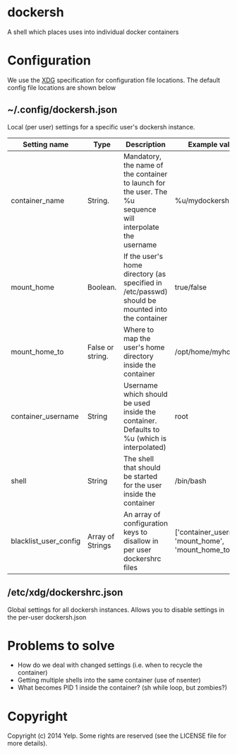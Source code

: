 dockersh
========

A shell which places uses into individual docker containers

Configuration
=============

We use the [XDG](http://standards.freedesktop.org/basedir-spec/basedir-spec-latest.html)
specification for configuration file locations. The default config file locations are shown below

~/.config/dockersh.json
-----------------------

Local (per user) settings for a specific user's dockersh instance.

Setting name  | Type | Description | Example value
------------- | ---- | ----------- | -------------
container_name  | String. | Mandatory, the name of the container to launch for the user. The %u sequence will interpolate the username | %u/mydockersh
mount_home  | Boolean. | If the user's home directory (as specified in /etc/passwd) should be mounted into the container | true/false
mount_home_to | False or string. | Where to map the user's home directory inside the container | /opt/home/myhomedir
container_username | String | Username which should be used inside the container. Defaults to %u (which is interpolated) | root
shell | String | The shell that should be started for the user inside the container | /bin/bash
blacklist_user_config | Array of Strings | An array of configuration keys to disallow in per user dockershrc files | ['container_username', 'mount_home', 'mount_home_to']

/etc/xdg/dockershrc.json
------------------------

Global settings for all dockersh instances. Allows you to disable settings
in the per-user dockersh.json 

Problems to solve
=================

 * How do we deal with changed settings (i.e. when to recycle the container)
 * Getting multiple shells into the same container (use of nsenter)
 * What becomes PID 1 inside the container? (sh while loop, but zombies?)

Copyright
=========

Copyright (c) 2014 Yelp. Some rights are reserved (see the LICENSE file for more details).

